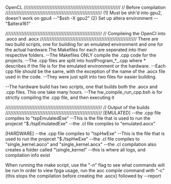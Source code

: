 OpenCL
////////////////////////////////////////////////////////////
// Before compilation
////////////////////////////////////////////////////////////
(1) Must be shh'd into gpu2, doesn't work on gpu4
	--"$ssh -X gpu2"
(2) Set up altera environment
	--"$altera161"

////////////////////////////////////////////////////////////
// Compileing the OpenCl into .aoco and .aocx
////////////////////////////////////////////////////////////
There are two build scripts, one for building for an emulated environment and one for the actual hardware.The 
Makefiles for each are seperated into their respective folders. 
--The Makefiles ONLY compile the .cpp code for the projects. 
--The .cpp files are split into hostProgram_*_.cpp where * describes if the file is for the emulated environment or the hardware. 
--Each cpp file should be the same, with the exception of the name of the .aocx file used in the code. 
	--They were just split into two files for easier building.

--The hardware build has two scripts, one that builds both the .aocx and .cpp files. This one take many hours.
--The hw_compile_run_cpp.bsh is for strictly compiling the .cpp file, and then executing it

////////////////////////////////////////////////////////////
// Output of the builds
////////////////////////////////////////////////////////////
[EMULATED]
	--the .cpp file compiles to "tspEmulatedExe"
		--This is the file that is used to run the projecet "$./tspEmulatedExe"
	--the .cl file compiles to "emulated.aocx"

[HARDWARE]
	--the .cpp file compiles to "tspHwExe"
		--This is the file that is used to run the projecet "$./tspHwExe"
	--the .cl file compiles to "single_kernel.aoco" and "single_kernel.aocx"
		--the .cl compilation also creates a folder called "\single_kernel"
			--this is where all logs, and compilation info exist


When running the make script, use the "-n" flag to see what commands will be run
In order to view fpga usage, run the aoc compile command with "-c" {this stops the compilation before creating the .aocx} followed by --report



